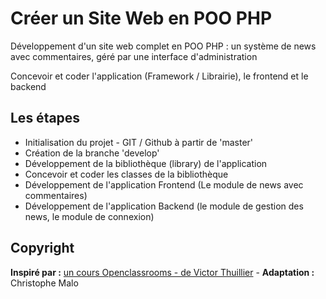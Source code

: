 # Créer un Site Web en POO PHP

Développement d'un site web complet en POO PHP : un système de news avec commentaires, géré par une interface d'administration

Concevoir et coder l'application (Framework / Librairie), le frontend et le backend

## Les étapes
- Initialisation du projet - GIT / Github à partir de 'master'
- Création de la branche 'develop'
- Développement de la bibliothèque (library) de l'application
- Concevoir et coder les classes de la bibliothèque
- Développement de l'application Frontend (Le module de news avec commentaires)
- Développement de l'application Backend (le module de gestion des news, le module de connexion)

## Copyright
**Inspiré par :** [un cours Openclassrooms - de Victor Thuillier](https://openclassrooms.com/courses/programmez-en-oriente-objet-en-php/description-de-l-application) - **Adaptation :** Christophe Malo